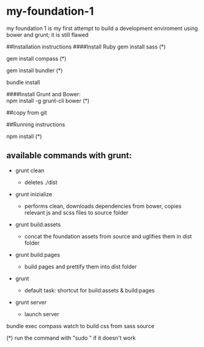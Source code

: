 # my-foundation-1
my foundation 1 is my first attempt to build a development enviroment using bower and grunt; it is still flawed

##Installation instructions 
####Install Ruby
gem install sass (*)

gem install compass (*)

gem install bundler (*)

bundle install

####Install Grunt and Bower:  
npm install -g grunt-cli bower (*)

##copy from git


##Running instructions 

npm install (*)

## available commands with grunt:

- grunt clean
	- deletes ./dist
- grunt inizialize
	- performs clean, downloads dependencies from bower, copies relevant js and scss files to source folder
- grunt build:assets
	- 	concat the foundation assets from source and uglifies them in dist folder
- grunt build:pages
	- build pages and prettify them into dist folder
- grunt
	- default task: shortcut for build:assets & build:pages

- grunt server
	- launch server

bundle exec compass watch to build css from sass source

(*) run the command with "sudo " if it doesn't work

